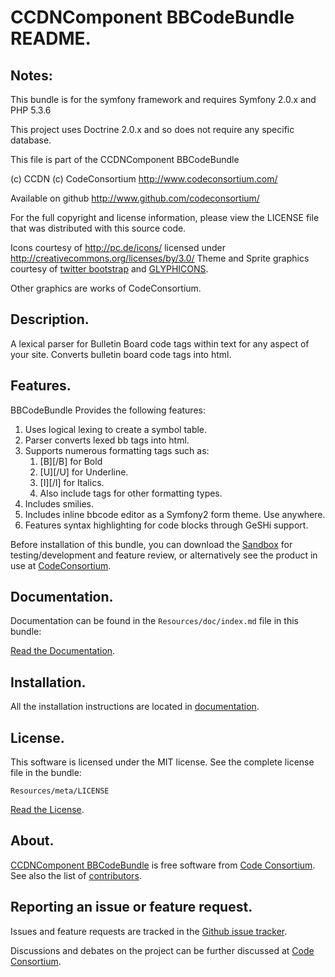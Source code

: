 CCDNComponent BBCodeBundle README.
==================================
 

## Notes:  
  
This bundle is for the symfony framework and requires Symfony 2.0.x and PHP 5.3.6
  
This project uses Doctrine 2.0.x and so does not require any specific database.
  

This file is part of the CCDNComponent BBCodeBundle

(c) CCDN (c) CodeConsortium <http://www.codeconsortium.com/> 

Available on github <http://www.github.com/codeconsortium/>

For the full copyright and license information, please view the LICENSE
file that was distributed with this source code.

Icons courtesy of http://pc.de/icons/ licensed under http://creativecommons.org/licenses/by/3.0/
Theme and Sprite graphics courtesy of [twitter bootstrap](http://twitter.github.com/bootstrap/index.html) and [GLYPHICONS](http://glyphicons.com/).

Other graphics are works of CodeConsortium.

## Description.

A lexical parser for Bulletin Board code tags within text for any aspect of your site. Converts bulletin board code tags into html.

## Features.

BBCodeBundle Provides the following features:

1. Uses logical lexing to create a symbol table.
2. Parser converts lexed bb tags into html.
3. Supports numerous formatting tags such as:
	1. [B][/B] for Bold
	2. [U][/U] for Underline.
	3. [I][/I] for Italics.
	4. Also include tags for other formatting types.
4. Includes smilies. 
5. Includes inline bbcode editor as a Symfony2 form theme. Use anywhere.
6. Features syntax highlighting for code blocks through GeSHi support.

Before installation of this bundle, you can download the [Sandbox](https://github.com/codeconsortium/CCDNSandBox) for testing/development and feature review, or alternatively see the product in use at [CodeConsortium](http://www.codeconsortium.com).

## Documentation.

Documentation can be found in the `Resources/doc/index.md` file in this bundle:

[Read the Documentation](http://github.com/codeconsortium/BBCodeBundle/blob/master/Resources/doc/index.md).

## Installation.

All the installation instructions are located in [documentation](http://github.com/codeconsortium/BBCodeBundle/blob/master/Resources/doc/install.md).

## License.

This software is licensed under the MIT license. See the complete license file in the bundle:

	Resources/meta/LICENSE

[Read the License](http://github.com/codeconsortium/BBCodeBundle/blob/master/Resources/meta/LICENSE).

## About.

[CCDNComponent BBCodeBundle](http://github.com/codeconsortium/BBCodeBundle) is free software from [Code Consortium](http://www.codeconsortium.com). 
See also the list of [contributors](http://github.com/codeconsortium/BBCodeBundle/contributors).

## Reporting an issue or feature request.

Issues and feature requests are tracked in the [Github issue tracker](http://github.com/codeconsortium/BBCodeBundle/issues).

Discussions and debates on the project can be further discussed at [Code Consortium](http://www.codeconsortium.com).
